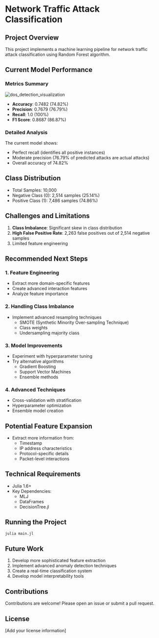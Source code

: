 # Network Traffic Attack Classification

## Project Overview

This project implements a machine learning pipeline for network traffic attack classification using Random Forest algorithm.

## Current Model Performance

### Metrics Summary
![dos_detection_visualization](https://github.com/user-attachments/assets/98892a7c-f65d-49ab-8a73-92608d49760c)

- **Accuracy**: 0.7482 (74.82%)
- **Precision**: 0.7679 (76.79%)
- **Recall**: 1.0 (100%)
- **F1 Score**: 0.8687 (86.87%)

### Detailed Analysis
The current model shows:
- Perfect recall (identifies all positive instances)
- Moderate precision (76.79% of predicted attacks are actual attacks)
- Overall accuracy of 74.82%

## Class Distribution
- Total Samples: 10,000
- Negative Class (0): 2,514 samples (25.14%)
- Positive Class (1): 7,486 samples (74.86%)

## Challenges and Limitations
1. **Class Imbalance**: Significant skew in class distribution
2. **High False Positive Rate**: 2,263 false positives out of 2,514 negative samples
3. Limited feature engineering

## Recommended Next Steps

### 1. Feature Engineering
- Extract more domain-specific features
- Create advanced interaction features
- Analyze feature importance

### 2. Handling Class Imbalance
- Implement advanced resampling techniques
  - SMOTE (Synthetic Minority Over-sampling Technique)
  - Class weights
  - Undersampling majority class

### 3. Model Improvements
- Experiment with hyperparameter tuning
- Try alternative algorithms
  - Gradient Boosting
  - Support Vector Machines
  - Ensemble methods

### 4. Advanced Techniques
- Cross-validation with stratification
- Hyperparameter optimization
- Ensemble model creation

## Potential Feature Expansion
- Extract more information from:
  - Timestamp
  - IP address characteristics
  - Protocol-specific details
  - Packet-level interactions

## Technical Requirements
- Julia 1.6+
- Key Dependencies:
  - MLJ
  - DataFrames
  - DecisionTree.jl

## Running the Project
```bash
julia main.jl
```

## Future Work
1. Develop more sophisticated feature extraction
2. Implement advanced anomaly detection techniques
3. Create a real-time classification system
4. Develop model interpretability tools

## Contributions
Contributions are welcome! Please open an issue or submit a pull request.

## License
[Add your license information]
